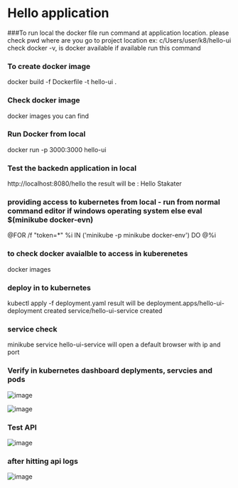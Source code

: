 # Hello application
###To run local the docker file
run command at application location. please check pwd where are you
go to project location
ex: c/Users/user/k8/hello-ui
check docker -v, is docker available
if available run this command
### To create docker image
docker build -f Dockerfile -t hello-ui .

### Check docker image
docker images
you can find

### Run Docker from local
docker run -p 3000:3000 hello-ui

### Test the backedn application in local
http://localhost:8080/hello
the result will be : Hello Stakater

### providing access to kubernetes from local - run from normal command editor if windows operating system else eval $(minikube docker-evn)
@FOR /f "token=*" %i IN ('minikube -p minikube docker-env') DO @%i

### to check docker avaialble to access in kuberenetes 
docker images
### deploy in to kubernetes
kubectl apply -f deployment.yaml
result will be 
deployment.apps/hello-ui-deployment created
service/hello-ui-service created

### service check
minikube service hello-ui-service
will open a default browser with ip and port 

### Verify in kubernetes dashboard deplyments, servcies and pods
![image](https://user-images.githubusercontent.com/22048283/120287272-bdedbd00-c2dc-11eb-9b97-d9e05a97e7ec.png)

![image](https://user-images.githubusercontent.com/22048283/120287381-d5c54100-c2dc-11eb-80f5-6db6cc52af47.png)

### Test API
![image](https://user-images.githubusercontent.com/22048283/120287663-158c2880-c2dd-11eb-9fdd-35708ec49da7.png)

### after hitting api logs
![image](https://user-images.githubusercontent.com/22048283/120287597-01e0c200-c2dd-11eb-93d4-6b679bbaee2f.png)


